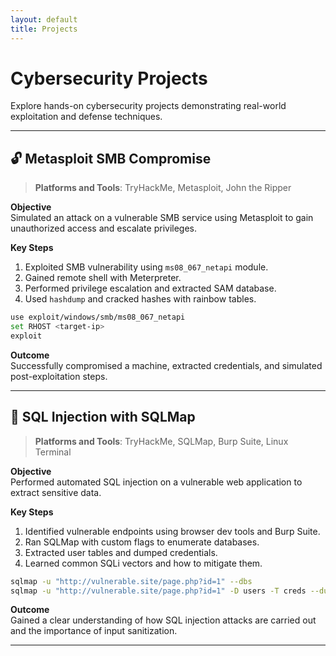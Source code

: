 ```yaml
---
layout: default
title: Projects
---
```


# Cybersecurity Projects

Explore hands-on cybersecurity projects demonstrating real-world exploitation and defense techniques.

---

## 🔓 Metasploit SMB Compromise

> **Platforms and Tools**: TryHackMe, Metasploit, John the Ripper

**Objective**  
Simulated an attack on a vulnerable SMB service using Metasploit to gain unauthorized access and escalate privileges.

**Key Steps**  
1. Exploited SMB vulnerability using `ms08_067_netapi` module.
2. Gained remote shell with Meterpreter.
3. Performed privilege escalation and extracted SAM database.
4. Used `hashdump` and cracked hashes with rainbow tables.

```bash
use exploit/windows/smb/ms08_067_netapi
set RHOST <target-ip>
exploit
```

**Outcome**  
Successfully compromised a machine, extracted credentials, and simulated post-exploitation steps.

---

## 🩻 SQL Injection with SQLMap

> **Platforms and Tools**: TryHackMe, SQLMap, Burp Suite, Linux Terminal

**Objective**  
Performed automated SQL injection on a vulnerable web application to extract sensitive data.

**Key Steps**  
1. Identified vulnerable endpoints using browser dev tools and Burp Suite.
2. Ran SQLMap with custom flags to enumerate databases.
3. Extracted user tables and dumped credentials.
4. Learned common SQLi vectors and how to mitigate them.

```bash
sqlmap -u "http://vulnerable.site/page.php?id=1" --dbs
sqlmap -u "http://vulnerable.site/page.php?id=1" -D users -T creds --dump
```

**Outcome**  
Gained a clear understanding of how SQL injection attacks are carried out and the importance of input sanitization.

---

